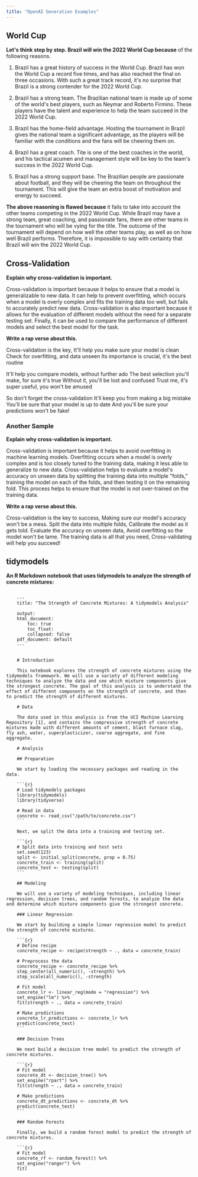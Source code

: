 ```yaml
---
title: "OpenAI Generation Examples"
---
```


## World Cup

**Let's think step by step. Brazil will win the 2022 World Cup because** of the following reasons.

1. Brazil has a great history of success in the World Cup. Brazil has won the World Cup a record five times, and has also reached the final on three occasions. With such a great track record, it's no surprise that Brazil is a strong contender for the 2022 World Cup.

2. Brazil has a strong team. The Brazilian national team is made up of some of the world's best players, such as Neymar and Roberto Firmino. These players have the talent and experience to help the team succeed in the 2022 World Cup.

3. Brazil has the home-field advantage. Hosting the tournament in Brazil gives the national team a significant advantage, as the players will be familiar with the conditions and the fans will be cheering them on.

4. Brazil has a great coach. Tite is one of the best coaches in the world, and his tactical acumen and management style will be key to the team's success in the 2022 World Cup.

5. Brazil has a strong support base. The Brazilian people are passionate about football, and they will be cheering the team on throughout the tournament. This will give the team an extra boost of motivation and energy to succeed.

**The above reasoning is flawed because** it fails to take into account the other teams competing in the 2022 World Cup. While Brazil may have a strong team, great coaching, and passionate fans, there are other teams in the tournament who will be vying for the title. The outcome of the tournament will depend on how well the other teams play, as well as on how well Brazil performs. Therefore, it is impossible to say with certainty that Brazil will win the 2022 World Cup.

## Cross-Validation

**Explain why cross-validation is important.**

Cross-validation is important because it helps to ensure that a model is generalizable to new data. It can help to prevent overfitting, which occurs when a model is overly complex and fits the training data too well, but fails to accurately predict new data. Cross-validation is also important because it allows for the evaluation of different models without the need for a separate testing set. Finally, it can be used to compare the performance of different models and select the best model for the task.

**Write a rap verse about this.**

Cross-validation is the key,
It'll help you make sure your model is clean
Check for overfitting, and data unseen
Its importance is crucial, it's the best routine

It'll help you compare models, without further ado
The best selection you'll make, for sure it's true
Without it, you'll be lost and confused
Trust me, it's super useful, you won't be amused

So don't forget the cross-validation
It'll keep you from making a big mistake
You'll be sure that your model is up to date
And you'll be sure your predictions won't be fake!

### Another Sample

**Explain why cross-validation is important.**

Cross-validation is important because it helps to avoid overfitting in machine learning models. Overfitting occurs when a model is overly complex and is too closely tuned to the training data, making it less able to generalize to new data. Cross-validation helps to evaluate a model's accuracy on unseen data by splitting the training data into multiple "folds," training the model on each of the folds, and then testing it on the remaining fold. This process helps to ensure that the model is not over-trained on the training data.

**Write a rap verse about this.**

Cross-validation is the key to success,
Making sure our model's accuracy won't be a mess.
Split the data into multiple folds,
Calibrate the model as it gets told.
Evaluate the accuracy on unseen data,
Avoid overfitting so the model won't be lame.
The training data is all that you need,
Cross-validating will help you succeed!

## tidymodels

**An R Markdown notebook that uses tidymodels to analyze the strength of concrete mixtures:**

`````

    ---
    title: "The Strength of Concrete Mixtures: A tidymodels Analysis"

    output:
    html_document:
        toc: true
        toc_float:
        collapsed: false
    pdf_document: default
    ---


    # Introduction

    This notebook explores the strength of concrete mixtures using the tidymodels framework. We will use a variety of different modeling techniques to analyze the data and see which mixture components give the strongest concrete. The goal of this analysis is to understand the effect of different components on the strength of concrete, and then to predict the strength of different mixtures. 

    # Data

    The data used in this analysis is from the UCI Machine Learning Repository [1], and contains the compressive strength of concrete mixtures made with different amounts of cement, blast furnace slag, fly ash, water, superplasticizer, coarse aggregate, and fine aggregate. 

    # Analysis

    ## Preparation

    We start by loading the necessary packages and reading in the data.

    ```{r}
    # Load tidymodels packages
    library(tidymodels)
    library(tidyverse)

    # Read in data
    concrete <- read_csv("/path/to/concrete.csv")
    ```

    Next, we split the data into a training and testing set.

    ```{r}
    # Split data into training and test sets
    set.seed(123)
    split <- initial_split(concrete, prop = 0.75)
    concrete_train <- training(split)
    concrete_test <- testing(split)
    ```

    ## Modeling

    We will use a variety of modeling techniques, including linear regression, decision trees, and random forests, to analyze the data and determine which mixture components give the strongest concrete. 

    ### Linear Regression

    We start by building a simple linear regression model to predict the strength of concrete mixtures. 

    ```{r}
    # Define recipe
    concrete_recipe <- recipe(strength ~ ., data = concrete_train)

    # Preprocess the data
    concrete_recipe <- concrete_recipe %>% 
    step_center(all_numeric(), -strength) %>% 
    step_scale(all_numeric(), -strength)

    # Fit model
    concrete_lr <- linear_reg(mode = "regression") %>% 
    set_engine("lm") %>% 
    fit(strength ~ ., data = concrete_train)

    # Make predictions
    concrete_lr_predictions <- concrete_lr %>% 
    predict(concrete_test)
    ```

    ### Decision Trees

    We next build a decision tree model to predict the strength of concrete mixtures. 

    ```{r}
    # Fit model
    concrete_dt <- decision_tree() %>% 
    set_engine("rpart") %>% 
    fit(strength ~ ., data = concrete_train)

    # Make predictions
    concrete_dt_predictions <- concrete_dt %>% 
    predict(concrete_test)
    ```

    ### Random Forests

    Finally, we build a random forest model to predict the strength of concrete mixtures. 

    ```{r}
    # Fit model
    concrete_rf <- random_forest() %>% 
    set_engine("ranger") %>% 
    fit(

`````

